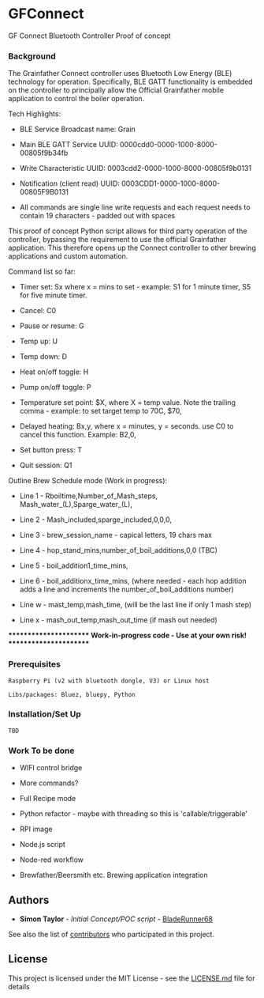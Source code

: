 # GFConnect


GF Connect Bluetooth Controller Proof of concept


### Background

The Grainfather Connect controller uses Bluetooth Low Energy (BLE) technology for operation. Specifically, BLE GATT functionality is embedded on the controller to principally allow the Official Grainfather mobile application to control the boiler operation.  

Tech Highlights:

- BLE Service Broadcast name: Grain

- Main BLE GATT Service UUID: 0000cdd0-0000-1000-8000-00805f9b34fb

- Write Characteristic UUID: 0003cdd2-0000-1000-8000-00805f9b0131

- Notification (client read) UUID: 0003CDD1-0000-1000-8000-00805F9B0131

- All commands are single line write requests and each request needs to contain 19 characters - padded out with spaces


This proof of concept Python script allows for third party operation of the controller, bypassing the requirement to use the official Grainfather application.  This therefore opens up the Connect controller to other brewing applications and custom automation.



Command list so far:

- Timer set: Sx where x = mins to set - example: S1 for 1 minute timer, S5 for five minute timer.

- Cancel: C0

- Pause or resume: G

- Temp up: U

- Temp down: D

- Heat on/off toggle: H

- Pump on/off toggle: P

- Temperature set point: $X, where X = temp value. Note the trailing comma - example: to set target temp to 70C, $70,

- Delayed heating: Bx,y, where x = minutes, y = seconds. use C0 to cancel this function. Example: B2,0,

- Set button press: T

- Quit session: Q1

Outline Brew Schedule mode (Work in progress):

 - Line 1 - Rboiltime,Number_of_Mash_steps, Mash_water_(L),Sparge_water_(L),

 - Line 2 - Mash_included,sparge_included,0,0,0,

 - Line 3 - brew_session_name - capical letters, 19 chars max

 - Line 4 - hop_stand_mins,number_of_boil_additions,0,0 (TBC)

 - Line 5 - boil_addition1_time_mins,

 - Line 6 - boil_additionx_time_mins, (where needed - each hop addition adds a line and increments the number_of_boil_additions number)

 - Line w - mast_temp,mash_time, (will be the last line if only 1 mash step)

 - Line x - mash_out_temp,mash_out_time (if mash out needed)


<b> ********************* Work-in-progress code - Use at your own risk! ********************* </b>


### Prerequisites

```
Raspberry Pi (v2 with bluetooth dongle, V3) or Linux host
```
```
Libs/packages: Bluez, bluepy, Python
```

### Installation/Set Up

```
TBD
```


### Work To be done

- WIFI control bridge

- More commands?

- Full Recipe mode

- Python refactor - maybe with threading so this is 'callable/triggerable'

- RPI image

- Node.js script

- Node-red workflow

- Brewfather/Beersmith etc. Brewing application integration


## Authors

* **Simon Taylor** - *Initial Concept/POC script* - [BladeRunner68](https://github.com/BladeRunner68)

See also the list of [contributors](https://github.com/BladeRunner68/GFConnect/contributors) who participated in this project.

## License

This project is licensed under the MIT License - see the [LICENSE.md](LICENSE.md) file for details


